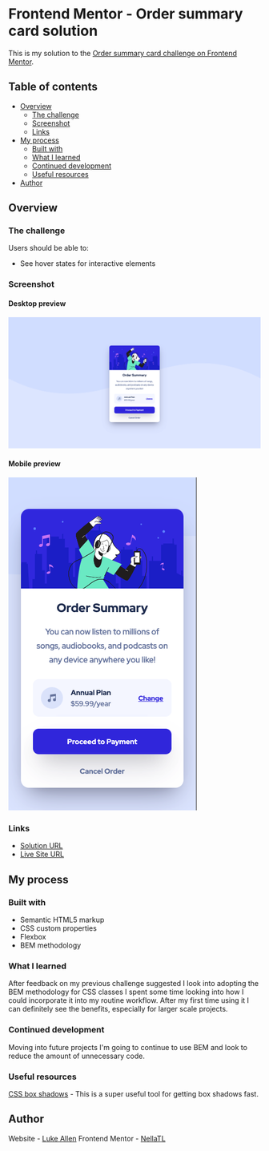 # Frontend Mentor - Order summary card solution

This is my solution to the [Order summary card challenge on Frontend Mentor](https://www.frontendmentor.io/challenges/order-summary-component-QlPmajDUj).

## Table of contents

- [Overview](#overview)
  - [The challenge](#the-challenge)
  - [Screenshot](#screenshot)
  - [Links](#links)
- [My process](#my-process)
  - [Built with](#built-with)
  - [What I learned](#what-i-learned)
  - [Continued development](#continued-development)
  - [Useful resources](#useful-resources)
- [Author](#author)

## Overview

### The challenge

Users should be able to:

- See hover states for interactive elements

### Screenshot

#### Desktop preview

![](order-summary-component-main/design/desktopFinal-screenshot.png)

#### Mobile preview

![](order-summary-component-main/design/mobileFinal-screenshot.png)


### Links

- [Solution URL](https://github.com/NellaTL/frontendmentor.io/tree/main/order-summary-component-main)
- [Live Site URL](https://order-summary-component-main-la.netlify.app/)


## My process

### Built with

- Semantic HTML5 markup
- CSS custom properties 
- Flexbox
- BEM methodology 

### What I learned

After feedback on my previous challenge suggested I look into adopting the BEM methodology for CSS classes I spent some time looking into how I could incorporate it into my routine workflow. After my first time using it I can definitely see the benefits, especially for larger scale projects. 

### Continued development

Moving into future projects I'm going to continue to use BEM and look to reduce the amount of unnecessary code.

### Useful resources

[CSS box shadows](https://getcssscan.com/css-box-shadow-examples) - This is a super useful tool for getting box shadows fast. 

## Author

Website - [Luke Allen](https://github.com/NellaTL)
Frontend Mentor - [NellaTL](https://www.frontendmentor.io/profile/NellaTL)

